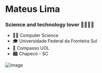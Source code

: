 # Mateus Lima
### Science and technology lover :man_scientist::man_technologist:

- :man_student: Computer Science
- :mortar_board: Universidade Federal da Fronteira Sul
- :office: Compasso UOL
- :cityscape: Chapecó - SC

![image](https://img.shields.io/badge/LinkedIn-0077B5?style=for-the-badge&logo=linkedin&logoColor=white)
